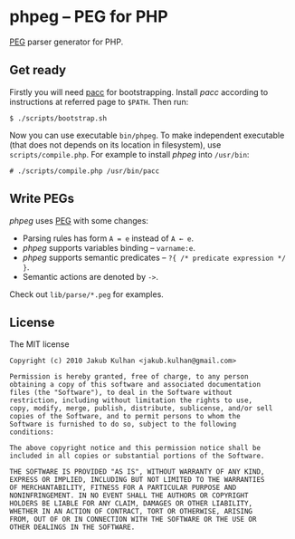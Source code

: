 # phpeg – PEG for PHP

[PEG](http://en.wikipedia.org/wiki/Parsing_expression_grammar) parser generator for PHP.

## Get ready

Firstly you will need [pacc](http://github.com/jakubkulhan/pacc) for bootstrapping. Install *pacc* according to instructions at referred page to `$PATH`. Then run:

    $ ./scripts/bootstrap.sh

Now you can use executable `bin/phpeg`. To make independent executable (that does not depends on its location in filesystem), use `scripts/compile.php`. For example to install *phpeg* into `/usr/bin`:

    # ./scripts/compile.php /usr/bin/pacc

## Write PEGs

*phpeg* uses [PEG](http://en.wikipedia.org/wiki/Parsing_expression_grammar) with some changes:

- Parsing rules has form `A = e` instead of `A ← e`.
- *phpeg* supports variables binding – `varname:e`.
- *phpeg* supports semantic predicates – `?{ /* predicate expression */ }`.
- Semantic actions are denoted by `->`.

Check out `lib/parse/*.peg` for examples.

## License

The MIT license

    Copyright (c) 2010 Jakub Kulhan <jakub.kulhan@gmail.com>

    Permission is hereby granted, free of charge, to any person
    obtaining a copy of this software and associated documentation
    files (the "Software"), to deal in the Software without
    restriction, including without limitation the rights to use,
    copy, modify, merge, publish, distribute, sublicense, and/or sell
    copies of the Software, and to permit persons to whom the
    Software is furnished to do so, subject to the following
    conditions:

    The above copyright notice and this permission notice shall be
    included in all copies or substantial portions of the Software.

    THE SOFTWARE IS PROVIDED "AS IS", WITHOUT WARRANTY OF ANY KIND,
    EXPRESS OR IMPLIED, INCLUDING BUT NOT LIMITED TO THE WARRANTIES
    OF MERCHANTABILITY, FITNESS FOR A PARTICULAR PURPOSE AND
    NONINFRINGEMENT. IN NO EVENT SHALL THE AUTHORS OR COPYRIGHT
    HOLDERS BE LIABLE FOR ANY CLAIM, DAMAGES OR OTHER LIABILITY,
    WHETHER IN AN ACTION OF CONTRACT, TORT OR OTHERWISE, ARISING
    FROM, OUT OF OR IN CONNECTION WITH THE SOFTWARE OR THE USE OR
    OTHER DEALINGS IN THE SOFTWARE.
